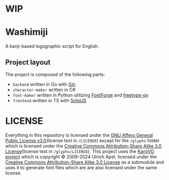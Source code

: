 # WIP

# Washimiji

A kanji-based logographic script for English.

## Project layout

The project is composed of the following parts:

- `backend` written in Go with [Gin](https://gin-gonic.com/)
- `character-maker` written in C#
- `font-maker` written in Python utilizing [FontForge](https://fontforge.org/) and [freetype-py](https://github.com/rougier/freetype-py)
- `frontend` written in TS with [SolidJS](https://www.solidjs.com/)

# LICENSE

Everything in this repository is licensed under the [GNU Affero General Public License v3.0](https://www.gnu.org/licenses/agpl-3.0.en.html)(license text in `/LICENSE`) except for the `/glyphs` folder which is licensed under the [Creative Commons Attribution-Share Alike 3.0 License](https://creativecommons.org/licenses/by-sa/3.0/)(license text in `/glyphs/LICENSE`). This project uses the [KanjiVG project](https://github.com/KanjiVG/kanjivg) which is copyright © 2009-2024 Ulrich Apel, licensed under the [Creative Commons Attribution-Share Alike 3.0 License](https://creativecommons.org/licenses/by-sa/3.0/) as a submodule and uses it to generate font files which are are also licensed under the same license.
